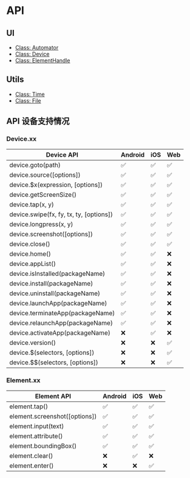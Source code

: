# API

## UI

- [Class: Automator](./Automator.md)
- [Class: Device](./Device.md)
- [Class: ElementHandle](./ElementHandle.md)

## Utils

- [Class: Time](./Utils/Time.md)
- [Class: File](./Utils/File.md)

## API 设备支持情况

### Device.xx

| Device API                              | Android | iOS  | Web  |
| --------------------------------------- | ------- | ---- | ---- |
| device.goto(path)                       | ✅       | ✅    | ✅    |
| device.source([options])                | ✅       | ✅    | ✅    |
| device.$x(expression, [options])        | ✅       | ✅    | ✅    |
| device.getScreenSize()                  | ✅       | ✅    | ✅    |
| device.tap(x, y)                        | ✅       | ✅    | ✅    |
| device.swipe(fx, fy, tx, ty, [options]) | ✅       | ✅    | ✅    |
| device.longpress(x, y)                  | ✅       | ✅    | ✅    |
| device.screenshot([options])            | ✅       | ✅    | ✅    |
| device.close()                          | ✅       | ✅    | ✅    |
| device.home()                           | ✅       | ✅    | ❌    |
| device.appList()                        | ✅       | ✅    | ❌    |
| device.isInstalled(packageName)         | ✅       | ✅    | ❌    |
| device.install(packageName)             | ✅       | ✅    | ❌    |
| device.uninstall(packageName)           | ✅       | ✅    | ❌    |
| device.launchApp(packageName)           | ✅       | ✅    | ❌    |
| device.terminateApp(packageName)        | ✅       | ✅    | ❌    |
| device.relaunchApp(packageName)         | ✅       | ✅    | ❌    |
| device.activateApp(packageName)         | ❌       | ✅    | ❌    |
| device.version()                        | ❌       | ❌    | ✅    |
| device.$(selectors, [options])          | ❌       | ❌    | ✅    |
| device.$$(selectors, [options])         | ❌       | ❌    | ✅    |

### Element.xx

| Element API                   | Android | iOS  | Web  |
| ----------------------------- | ------- | ---- | ---- |
| element.tap()                 | ✅       | ✅    | ✅    |
| element.screenshot([options]) | ✅       | ✅    | ✅    |
| element.input(text)           | ✅       | ✅    | ✅    |
| element.attribute()           | ✅       | ✅    | ✅    |
| element.boundingBox()         | ✅       | ✅    | ✅    |
| element.clear()               | ❌       | ✅    | ❌    |
| element.enter()               | ❌       | ❌    | ✅    |

